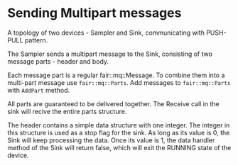 Sending Multipart messages
==========================

A topology of two devices - Sampler and Sink, communicating with PUSH-PULL pattern.

The Sampler sends a multipart message to the Sink, consisting of two message parts - header and body.

Each message part is a regular fair::mq::Message. To combine them into a multi-part message use `fair::mq::Parts`. Add messages to `fair::mq::Parts` with `AddPart` method.

All parts are guaranteed to be delivered together. The Receive call in the sink will recive the entire parts structure.

The header contains a simple data structure with one integer. The integer in this structure is used as a stop flag for the sink. As long as its value is 0, the Sink will keep processing the data. Once its value is 1, the data handler method of the Sink will return false, which will exit the RUNNING state of the device.
